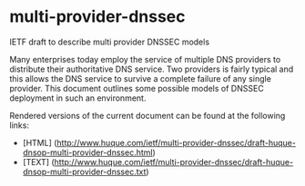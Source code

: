 # multi-provider-dnssec
IETF draft to describe multi provider DNSSEC models


Many enterprises today employ the service of multiple DNS providers to
distribute their authoritative DNS service. Two providers is fairly
typical and this allows the DNS service to survive a complete failure
of any single provider. This document outlines some possible models of
DNSSEC deployment in such an environment.


Rendered versions of the current document can be found at the following links:

* [HTML] (http://www.huque.com/ietf/multi-provider-dnssec/draft-huque-dnsop-multi-provider-dnssec.html)
* [TEXT] (http://www.huque.com/ietf/multi-provider-dnssec/draft-huque-dnsop-multi-provider-dnssec.txt)
